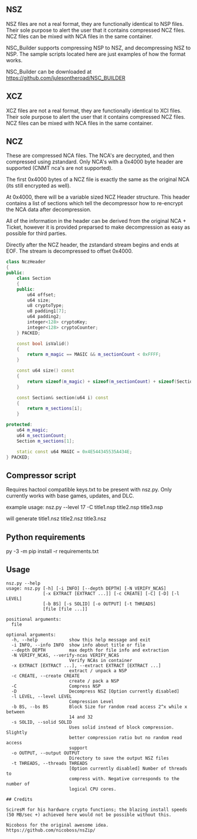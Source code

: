## NSZ
NSZ files are not a real format, they are functionally identical to NSP files.  Their sole purpose to alert the user that it contains compressed NCZ files.  NCZ files can be mixed with NCA files in the same container.

NSC_Builder supports compressing NSP to NSZ, and decompressing NSZ to NSP.  The sample scripts located here are just examples of how the format works.

NSC_Builder can be downloaded at https://github.com/julesontheroad/NSC_BUILDER

## XCZ
XCZ files are not a real format, they are functionally identical to XCI files.  Their sole purpose to alert the user that it contains compressed NCZ files.  NCZ files can be mixed with NCA files in the same container.

## NCZ

These are compressed NCA files.  The NCA's are decrypted, and then compressed using zstandard.  Only NCA's with a 0x4000 byte header are supported (CNMT nca's are not supported).

The first 0x4000 bytes of a NCZ file is exactly the same as the original NCA (its still encrypted as well).

At 0x4000, there will be a variable sized NCZ Header structure.  This header contains a list of sections which tell the decompressor how to re-encrypt the NCA data after decompression.

All of the information in the header can be derived from the original NCA + Ticket, however it is provided preparsed to make decompression as easy as possible for third parties.

Directly after the NCZ header, the zstandard stream begins and ends at EOF.  The stream is decompressed to offset 0x4000.

```cpp
class NczHeader
{
public:
	class Section
	{
	public:
		u64 offset;
		u64 size;
		u8 cryptoType;
		u8 padding1[7];
		u64 padding2;
		integer<128> cryptoKey;
		integer<128> cryptoCounter;
	} PACKED;

	const bool isValid()
	{
		return m_magic == MAGIC && m_sectionCount < 0xFFFF;
	}

	const u64 size() const
	{
		return sizeof(m_magic) + sizeof(m_sectionCount) + sizeof(Section) * m_sectionCount;
	}

	const Section& section(u64 i) const
	{
		return m_sections[i];
	}

protected:
	u64 m_magic;
	u64 m_sectionCount;
	Section m_sections[1];

	static const u64 MAGIC = 0x4E544345535A434E;
} PACKED;
```


## Compressor script

Requires hactool compatible keys.txt to be present with nsz.py.  Only currently works with base games, updates, and DLC.

example usage:
nsz.py --level 17 -C title1.nsp title2.nsp title3.nsp

will generate title1.nsz title2.nsz title3.nsz

## Python requirements

py -3 -m pip install -r requirements.txt

## Usage
```
nsz.py --help
usage: nsz.py [-h] [-i INFO] [--depth DEPTH] [-N VERIFY_NCAS]
              [-x EXTRACT [EXTRACT ...]] [-c CREATE] [-C] [-D] [-l LEVEL]
              [-b BS] [-s SOLID] [-o OUTPUT] [-t THREADS]
              [file [file ...]]

positional arguments:
  file

optional arguments:
  -h, --help            show this help message and exit
  -i INFO, --info INFO  show info about title or file
  --depth DEPTH         max depth for file info and extraction
  -N VERIFY_NCAS, --verify-ncas VERIFY_NCAS
                        Verify NCAs in container
  -x EXTRACT [EXTRACT ...], --extract EXTRACT [EXTRACT ...]
                        extract / unpack a NSP
  -c CREATE, --create CREATE
                        create / pack a NSP
  -C                    Compress NSP
  -D                    Decompress NSZ [Option currently disabled]
  -l LEVEL, --level LEVEL
                        Compression Level
  -b BS, --bs BS        Block Size for random read access 2^x while x between
                        14 and 32
  -s SOLID, --solid SOLID
                        Uses solid instead of block compression. Slightly
                        better compression ratio but no random read access
                        support
  -o OUTPUT, --output OUTPUT
                        Directory to save the output NSZ files
  -t THREADS, --threads THREADS
                        [Option currently disabled] Number of threads to
                        compress with. Negative corresponds to the number of
                        logical CPU cores.

## Credits

SciresM for his hardware crypto functions; the blazing install speeds (50 MB/sec +) achieved here would not be possible without this.

Nicoboss for the original awesome idea.  https://github.com/nicoboss/nsZip/
